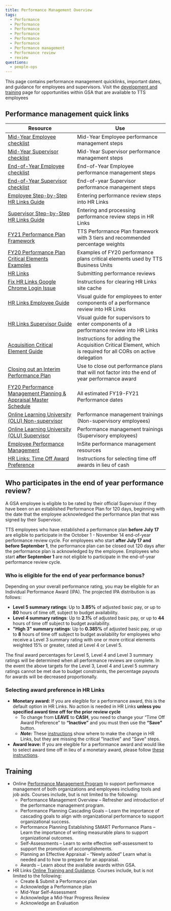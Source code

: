 ```yaml
---
title: Performance Management Overview
tags:
  - Performance
  - Performance
  - Performance
  - Performance
  - Performance
  - Performance
  - Performance management
  - Performance review
  - review
questions:
  - people-ops
---
```


This page contains performance management quicklinks, important dates, and guidance for employees and supervisors.  Visit the [development and training]({{site.baseurl}}/development-and-training/) page for opportunities within GSA that are available to TTS employees

## Performance management quick links

Resource | Use
-------|--------
[Mid-Year Employee checklist](https://docs.google.com/spreadsheets/d/1ENBLAFa2Chkdd5-31xl4oA5Wk5bbtJtsJNWv9WGeLYU/edit#gid=48334538) | Mid-Year Employee performance management steps
[Mid-Year Supervisor checklist](https://docs.google.com/spreadsheets/d/1PaEV7xoTc3Y-STpp6z4iqaSVf-QY8-Cmn-ciSS9qhKo/edit#gid=884911250) | Mid-Year Supervisor performance management steps
[End-of-Year Employee checklist](https://docs.google.com/spreadsheets/d/1nhV-jGGygdNgKfYJEamKAVux5eBW5rf5Lj1maXFUt08/edit#gid=48334538) | End-of-Year Employee performance management steps
[End-of-Year Supervisor checklist](https://docs.google.com/spreadsheets/d/1FkdV6FNOxDAZLuFBYJKK-3hgVE5lvIVQ31PKe3dZ628/edit#gid=884911250) | End-of-year Supervisor performance management steps
[Employee Step-by-Step HR Links Guide](https://docs.google.com/document/d/1VxwbatliieP78-qN_VmdHxt1ROvSro4yKe9-OkjQd58/edit#) | Entering performance review steps into HR Links
[Supervisor Step-by-Step HR Links Guide](https://docs.google.com/document/d/1TM7PPr1rSRRdot92uguf_bJJ5HWdAAqKyhcI2BqlCBs/edit#heading=h.rjbyuflzo0ct) | Entering and processing performance review steps in HR Links
[FY21 Performance Plan Framework](https://docs.google.com/document/d/1Hxj17-hm9GaAKRRZRPA0_f1RPqswIlmuN6yQknWgba8/edit?usp=sharing) | TTS Performance Plan framework with 3 tiers and recommended percentage weights
[FY20 Performance Plan Critical Elements Examples](https://docs.google.com/document/d/1stzNzIYVqSUX8bo7Zy798L9lU8tR78CyEYIypmBrm-M/edit?usp=sharing) | Examples of FY20 performance plans critical elements used by TTS Business Units
[HR Links](https://corporateapps.gsa.gov/hr-links/) | Submitting performance reviews
[Fix HR Links Google Chrome Login Issue](https://docs.google.com/document/d/13j6e8bAVSWFSNNkqmU2hMfwXOCBsi49d_2EqvL3aKXE/edit?usp=sharing) | Instructions for clearing HR Links site cache
[HR Links Employee Guide](https://drive.google.com/file/d/1NhoDr9MlNTP9VEgBx72H-KoPjNeivOwv/view) | Visual guide for employees to enter components of a performance review into HR Links
[HR Links Supervisor Guide](https://drive.google.com/file/d/15Xm9NF_KfcWN-ZxPomooowEAq51073Xi/view) | Visual guide for supervisors to enter components of a performance review into HR Links
[Acquisition Critical Element Guide](https://drive.google.com/file/d/1hOu4GtwpjCAUXenXNE7Vit3O3ldDYSRb/view) | Instructions for adding the Acquisition Critical Element, which is required for all CORs on active delegation
[Closing out an Interim Performance Plan](https://docs.google.com/document/d/10WP9J0MeH-PovXlZqXvkAH_ePQuHaPnXZnou2FEq0_I/edit) | Use to close out performance plans that will not factor into the end of year performance award
[FY20 Performance Management Planning & Appraisal Master Schedule](https://docs.google.com/document/d/1uVbumuiMHLbvmdn5jbAkrvl6f4yD7h2jMbD_pbst8TQ/edit?ts=5ccc6b8f) | All estimated FY19-FY21 Performance dates
[Online Learning University (OLU) Non-supervisor](https://hcm03.ns2cloud.com/sf/learning?destUrl=https%3a%2f%2fgsa%2dhcm03%2ens2cloud%2ecom%2flearning%2fuser%2fdeeplink%5fredirect%2ejsp%3flinkId%3dITEM%5fDETAILS%26componentID%3dGSA%2dHRLINKS%2dPERF%2dMGMT%2dEMPLOYEE%26componentTypeID%3dWBT%26revisionDate%3d1533096000000%26fromSF%3dY&company=GSAHCM03) | Performance management trainings (Non-supervisory employees)
[Online Learning University (OLU) Supervisor](https://meet.google.com/linkredirect?authuser=0&dest=https%3A%2F%2Fhcm03.ns2cloud.com%2Fsf%2Flearning%3FdestUrl%3Dhttps%253a%252f%252fgsa%252dhcm03%252ens2cloud%252ecom%252flearning%252fuser%252fdeeplink%255fredirect%252ejsp%253flinkId%253dITEM%255fDETAILS%2526componentID%253dHR%252bLinks%25253A%252bPerformance%252bManageme%2526componentTypeID%253dWBT%2526revisionDate%253d1533096000000%2526fromSF%253dY%26company%3DGSAHCM03) | Performance management trainings (Supervisory employees)
[Employee Performance Management](https://insite.gsa.gov/topics/hr-pay-and-leave/employee-performance-management) | InSite performance management resources
[HR Links: Time Off Award Preference](https://corporateapps.gsa.gov/corporateapps/files/TimeOffAwardPreference_JobAid.pdf) | Instructions for selecting time off awards in lieu of cash

## Who participates in the end of year performance review?

A GSA employee is eligible to be rated by their official Supervisor if they have been on an established Performance Plan for 120 days, beginning with the date that the employee acknowledged the performance plan that was signed by their Supervisor.

TTS employees who have established a performance plan **before July 17** are eligible to participate in the October 1 - November 14 end-of-year performance review cycle. For employees who start **after July 17 and before September 1**, the performance plan can be closed out 120 days after the performance plan is acknowledged by the employee.  Employees who start **after September 1** are not eligible to participate in the end-of-year performance review cycle.

### Who is eligible for the end of year performance bonus?

Depending on your overall performance rating, you may be eligible for an Individual Performance Award (IPA). The projected IPA distribution is as follows: 
  * **Level 5 summary ratings**: Up to **3.85%** of adjusted basic pay, or up to **80** hours of time off, subject to budget availability.
  * **Level 4 summary ratings**: Up to **2.1%** of adjusted basic pay, or up to **44** hours of time off subject to budget availability.
  * **"High 3" summary ratings**: Up to **0.385%** of adjusted basic pay, or up to **8** hours of time off subject to budget availability for employees who receive a Level 3 summary rating with one or more critical elements weighted 15% or greater, rated at Level 4 or Level 5. 
  
The final award percentages for Level 5, Level 4 and Level 3 summary ratings will be determined when all performance reviews are complete. In the event the above targets for the Level 3, Level 4 and Level 5 summary ratings cannot be met due to budget constraints, the percentage payouts for awards will be decreased proportionally.

### Selecting award preference in HR Links

  * **Monetary award:** If you are elegible for a performance award, this is the default option in HR Links. No action is needed in HR Links **unless you specified award time off for the prior review cycle**
    * To change from **LEAVE** to **CASH**, you need to change your “Time Off Award Preference” to **“Inactive”** and you must then use the **“Save”** button. 
    * ***Note:*** These [instructions](https://corporateapps.gsa.gov/files/TimeOffAwardPreference_JobAid-October-2020.pdf) show where to make the change in HR Links, but they are missing the critical "Inactive" and "Save" steps.
  * **Award leave:** If you are elegible for a performance award and would like to select award time off in lieu of a monetary award, please follow [these instructions](https://corporateapps.gsa.gov/files/TimeOffAwardPreference_JobAid-October-2020.pdf).
  
## Training

* Online [Performance Management Program](https://hcm03.ns2cloud.com/sf/learning?destUrl=https%3a%2f%2fgsa%2dhcm03%2ens2cloud%2ecom%2flearning%2fuser%2fdeeplink%5fredirect%2ejsp%3flinkId%3dPROGRAM%5fDETAILS%26programID%3dGSA%2dPERFORMANCE%5fMANAGEMENT%26fromSF%3dY&company=GSAHCM03) to support performance management of both organizations and employees including tools and job aids.  Courses include, but is not limited to the following:
    * Performance Management Overview – Refresher and introduction of the performance management program.
    * Performance Planning Cascading Goals – Learn the importance of cascading goals to align with organizational performance to support organizational success.
    * Performance Planning Establishing SMART Performance Plans – Learn the importance of writing measurable plans to support organizational outcomes.
    * Self-Assessments – Learn to write effective self-assessment to support the promotion of accomplishments.
    * Planning an Effective Appraisal - “Newly added” Learn what is needed and to how to prepare for an appraisal.
    * Awards – Learn about the available awards within GSA.
* HR Links [Online Training and Guidance](https://insite.gsa.gov/topics/hr-pay-and-leave/performance-management/performance-management-systems).  Courses include, but is not limited to the following:
    * Create & Submit a Performance plan
    * Acknowledge a Performance plan
    * Mid-Year Self-Assessment
    * Acknowledge a Mid-Year Progress Review
    * Acknowledge an Evaluation
